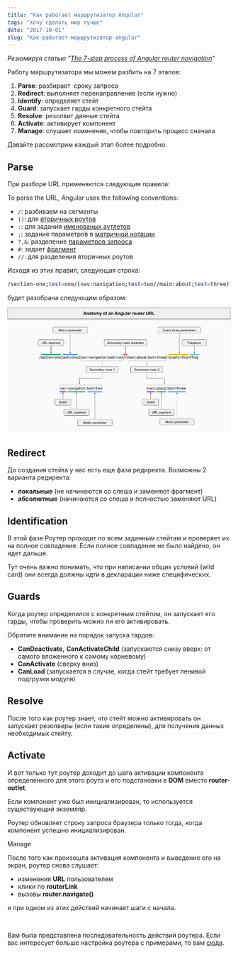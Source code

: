 ```yaml
---
title: "Как работает маршрутизатор Angular"
tags: "Хочу сделать мир лучше"
date: "2017-10-01"
slug: "Как-работает-маршрутизатор-angular"
---
```


_Резюмируя статью "[The 7-step process of Angular router navigation](https://jvandemo.com/the-7-step-process-of-angular-router-navigation/)"_

Работу маршрутизатора мы можем разбить на 7 этапов:

1. **Parse**: разбирает  сроку запроса
2. **Redirect**: выполняет перенаправление (если нужно)
3. **Identify**: определяет стейт
4. **Guard**: запускает гарды конкретного стейта
5. **Resolve**: резолвит данные стейта
6. **Activate**: активирует компонент
7. **Manage**: слушает изменения, чтобы повторить процесс сначала

Давайте рассмотрим каждый этап более подробно.

## Parse

При разборе URL применяются следующие правила:

To parse the URL, Angular uses the following conventions:

- `/`: разбиваем на сегменты
- `()`: для [вторичных роутов](https://angular.io/guide/router#secondary-routes)
- `:`: для задания [именованых аутлетов](https://angular.io/guide/router#displaying-multiple-routes-in-named-outlets) 
- `;`: задание параметров в [матричной нотации](https://www.w3.org/DesignIssues/MatrixURIs.html)
- `?,&`: разделение [параметров запроса](https://angular.io/guide/router#query-parameters-and-fragments)
- `#`: задает [фрагмент](https://angular.io/guide/router#query-parameters-and-fragments)
- `//`: для разделения вторичных роутов

Исходя из этих правил, следующая строка:

```bash
/section-one;test=one/(nav:navigation;test=two//main:about;test=three)?query=four#frag
```

будет разобрана следующим образом:

![](images/anatomy-of-angular-router-url.png)

## Redirect

До создания стейта у нас есть еще фаза редиректа. Возможны 2 варианта редиректа:

- **локальные** (не начинаются со слеша и заменяют фрагмент)
- **абсолютные** (начинаются со слеша и полностью заменяют URL)

## Identification

В этой фазе Роутер проходит по всем заданным стейтам и проверяет их на полное совпадение. Если полное совпадение не было найдено, он идет дальше.

Тут очень важно понимать, что при написании общих условий (wild card) они всегда должны идти в декларации ниже специфических.

## Guards

Когда роутер определился с конкретным стейтом, он запускает его гарды, чтобы проверить можно ли его активировать.

Обратите внимание на порядок запуска гардов:

- **CanDeactivate,** **CanActivateChild** (запускаются снизу вверх: от самого вложенного к самому корневому)
- **CanActivate** (сверху вниз)
- **CanLoad** (запускается в случае, когда стейт требует ленивой подгрузки модуля)

## Resolve

После того как роутер знает, что стейт можно активировать он запускает резолверы (если такие определены), для получения данных необходимых стейту.

## Activate

И вот только тут роутер доходит до шага активации компонента определенного для этого роута и его подстановки в **DOM** вместо **router-outlet**.

Если компонент уже был инициализирован, то используется существующий экземляр.

Роутер обновляет строку запроса браузера только тогда, когда компонент успешно инициализирован.

Manage

После того как произошла активация компонента и выведение его на экран, роутер снова слушает:

- изменения **URL** пользователем
- клики по **routerLink**
- вызовы **router.navigate()**

и при одном из этих действий начинает шаги с начала.

 

Вам была представлена последовательность действий роутера. Если вас интересует больше настройка роутера с примерами, то вам [сюда](https://stepansuvorov.com/blog/2017/02/%D0%BA%D0%BE%D0%BD%D1%86%D0%B5%D0%BF%D1%82%D1%83%D0%B0%D0%BB%D1%8C%D0%BD%D1%8B%D0%B9-%D1%80%D0%B0%D0%B7%D0%B1%D0%BE%D1%80-%D0%BC%D0%B0%D1%80%D1%88%D1%80%D1%83%D1%82%D0%B8%D0%B7%D0%B0%D1%82%D0%BE%D1%80/).

